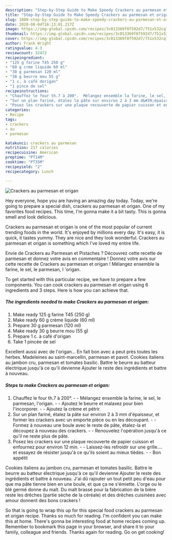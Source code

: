 ```yaml
---
description: "Step-by-Step Guide to Make Speedy Crackers au parmesan et origan"
title: "Step-by-Step Guide to Make Speedy Crackers au parmesan et origan"
slug: 1800-step-by-step-guide-to-make-speedy-crackers-au-parmesan-et-origan
date: 2020-08-04T16:13:01.217Z
image: https://img-global.cpcdn.com/recipes/3c013369f8f592d7/751x532cq70/crackers-au-parmesan-et-origan-photo-principale-de-la-recette.jpg
thumbnail: https://img-global.cpcdn.com/recipes/3c013369f8f592d7/751x532cq70/crackers-au-parmesan-et-origan-photo-principale-de-la-recette.jpg
cover: https://img-global.cpcdn.com/recipes/3c013369f8f592d7/751x532cq70/crackers-au-parmesan-et-origan-photo-principale-de-la-recette.jpg
author: Frank Wright
ratingvalue: 4.3
reviewcount: 32472
recipeingredient:
- "125 g farine T45 250 g"
- "60 g crme liquide 60 ml"
- "30 g parmesan 120 ml"
- "30 g beurre mou 55 g"
- "1 c. à café dorigan"
- "1 pince de sel"
recipeinstructions:
- "Chauffez le four th.7 à 200°.  Mélangez ensemble la farine, le sel, le parmesan, l&#39;origan.  Ajoutez le beurre et malaxez pour bien l&#39;incorporer.  Ajoutez la crème et pétrir."
- "Sur un plan fariné, étalez la pâte sur environ 2 à 3 mm d&#39;épaisseur, et former les crackers avec un emporte pièce ou en les découpant.  Formez à nouveau une boule avec le reste de pâte, étalez-la et découpez à nouveau des crackers.  Renouvelez l&#39;opération jusqu&#39;à ce qu&#39;il ne reste plus de pâte."
- "Posez les crackers sur une plaque recouverte de papier cuisson et enfournez pour environ 12 min.  Laissez-les refroidir sur une grille.... et essayez de résister jusqu&#39;à ce qu&#39;ils soient au mieux tièdes.  Bon appétit"
categories:
- Recipe
tags:
- crackers
- au
- parmesan

katakunci: crackers au parmesan 
nutrition: 217 calories
recipecuisine: American
preptime: "PT14M"
cooktime: "PT35M"
recipeyield: "2"
recipecategory: Lunch

---
```



![Crackers au parmesan et origan](https://img-global.cpcdn.com/recipes/3c013369f8f592d7/751x532cq70/crackers-au-parmesan-et-origan-photo-principale-de-la-recette.jpg)

Hey everyone, hope you are having an amazing day today. Today, we're going to prepare a special dish, crackers au parmesan et origan. One of my favorites food recipes. This time, I'm gonna make it a bit tasty. This is gonna smell and look delicious.

Crackers au parmesan et origan is one of the most popular of current trending foods in the world. It's enjoyed by millions every day. It's easy, it is quick, it tastes yummy. They are nice and they look wonderful. Crackers au parmesan et origan is something which I've loved my entire life.

Envie de Crackers au Parmesan et Pistaches ? Découvrez cette recette de parmesan et donnez votre avis en commentaire ! Donnez votre avis sur cette recette de Crackers au parmesan et origan ! Mélangez ensemble la farine, le sel, le parmesan, l &#39;origan.


To get started with this particular recipe, we have to prepare a few components. You can cook crackers au parmesan et origan using 6 ingredients and 3 steps. Here is how you can achieve that.

<!--inarticleads1-->

##### The ingredients needed to make Crackers au parmesan et origan:

1. Make ready 125 g farine T45 (250 g)
1. Make ready 60 g crème liquide (60 ml)
1. Prepare 30 g parmesan (120 ml)
1. Make ready 30 g beurre mou (55 g)
1. Prepare 1 c. à café d&#39;origan
1. Take 1 pincée de sel


Excellent aussi avec de l&#39;origan… En fait bon avec a peut près toutes les herbes. Madeleines au saint-marcellin, parmesan et pavot. Cookies italiens au jambon cru, parmesan et tomates basilic. Battre le beurre au batteur électrique jusqu&#39;à ce qu&#39;il devienne Ajouter le reste des ingrédients et battre à nouveau. 

<!--inarticleads2-->

##### Steps to make Crackers au parmesan et origan:

1. Chauffez le four th.7 à 200°. -  - Mélangez ensemble la farine, le sel, le parmesan, l&#39;origan. -  - Ajoutez le beurre et malaxez pour bien l&#39;incorporer. -  - Ajoutez la crème et pétrir.
1. Sur un plan fariné, étalez la pâte sur environ 2 à 3 mm d&#39;épaisseur, et former les crackers avec un emporte pièce ou en les découpant. -  - Formez à nouveau une boule avec le reste de pâte, étalez-la et découpez à nouveau des crackers. -  - Renouvelez l&#39;opération jusqu&#39;à ce qu&#39;il ne reste plus de pâte.
1. Posez les crackers sur une plaque recouverte de papier cuisson et enfournez pour environ 12 min. -  - Laissez-les refroidir sur une grille.... et essayez de résister jusqu&#39;à ce qu&#39;ils soient au mieux tièdes. -  - Bon appétit


Cookies italiens au jambon cru, parmesan et tomates basilic. Battre le beurre au batteur électrique jusqu&#39;à ce qu&#39;il devienne Ajouter le reste des ingrédients et battre à nouveau. J&#39;ai dû rajouter un tout petit peu d&#39;eau pour que ma pâte tienne bien en une boule, et que ça ne s&#39;émiette. L&#39;orge ou le blé germé donne du malt. Du malt brassé pour la fabrication de la bière reste les drêches (partie sèche de la céréale) et des drêches cuisinées avec amour donnent des bons crackers ! 

So that is going to wrap this up for this special food crackers au parmesan et origan recipe. Thanks so much for reading. I'm confident you can make this at home. There's gonna be interesting food at home recipes coming up. Remember to bookmark this page in your browser, and share it to your family, colleague and friends. Thanks again for reading. Go on get cooking!
